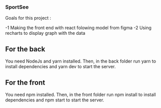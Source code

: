 ### SportSee

Goals for this project :

-1 Making the front end with react folowing model from figma
-2 Using recharts to display graph with the data



## For the back

You need NodeJs and yarn installed. Then, in the back folder run yarn to install dependencies and yarn dev to start the server.

## For the front

You need npm installed. Then, in the front folder run npm install to install dependencies and npm start to start the server.
